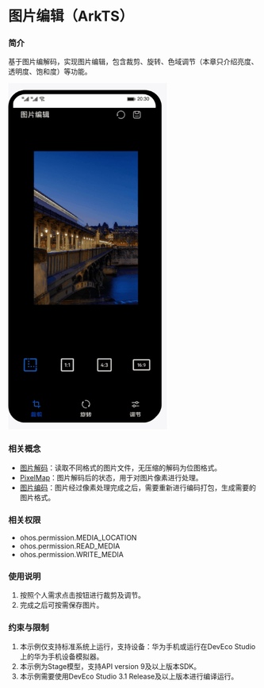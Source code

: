 # 图片编辑（ArkTS）

### 简介

基于图片编解码，实现图片编辑，包含裁剪、旋转、色域调节（本章只介绍亮度、透明度、饱和度）等功能。

![image](screenshots/device/edit.gif)

### 相关概念

- [图片解码](https://developer.harmonyos.com/cn/docs/documentation/doc-references-V3/js-apis-image-0000001477981401-V3#ZH-CN_TOPIC_0000001523648994__imagesource)：读取不同格式的图片文件，无压缩的解码为位图格式。
- [PixelMap](https://developer.harmonyos.com/cn/docs/documentation/doc-references-V3/js-apis-image-0000001477981401-V3#ZH-CN_TOPIC_0000001523648994__pixelmap7)：图片解码后的状态，用于对图片像素进行处理。
- [图片编码](https://developer.harmonyos.com/cn/docs/documentation/doc-references-V3/js-apis-image-0000001477981401-V3#ZH-CN_TOPIC_0000001523648994__imagepacker)：图片经过像素处理完成之后，需要重新进行编码打包，生成需要的图片格式。

### 相关权限

- ohos.permission.MEDIA_LOCATION
- ohos.permission.READ_MEDIA
- ohos.permission.WRITE_MEDIA

### 使用说明

1. 按照个人需求点击按钮进行裁剪及调节。
2. 完成之后可按需保存图片。

### 约束与限制

1. 本示例仅支持标准系统上运行，支持设备：华为手机或运行在DevEco Studio上的华为手机设备模拟器。
2. 本示例为Stage模型，支持API version 9及以上版本SDK。
3. 本示例需要使用DevEco Studio 3.1 Release及以上版本进行编译运行。

